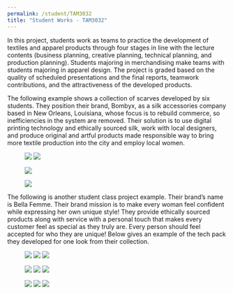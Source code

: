 ```yaml
---
permalink: /student/TAM3032
title: "Student Works - TAM3032"
---
```

In this project, students work as teams to practice the development of textiles and apparel products through four stages in line with the lecture contents (business planning, creative planning, technical planning, and production planning). Students majoring in merchandising make teams with students majoring in apparel design. The project is graded based on the quality of scheduled presentations and the final reports, teamwork contributions, and the attractiveness of the developed products. 

The following example shows a collection of scarves developed by six students. They position their brand, Bombyx, as a silk accessories company based in New Orleans, Louisiana, whose focus is to rebuild commerce, so inefficiencies in the system are removed. Their solution is to use digital printing technology and ethically sourced silk, work with local designers, and produce original and artful products made responsible way to bring more textile production into the city and employ local women. 
<figure class="half">
  <a href="https://sibeixia.github.io/projects_data/TAM3032/example1_1.png"><img src="https://sibeixia.github.io/projects_data/TAM3032/example1_1.png"></a>
  <a href="https://sibeixia.github.io/projects_data/TAM3032/example1_2.png"><img src="https://sibeixia.github.io/projects_data/TAM3032/example1_2.png"></a>
</figure>
<figure>
  <a href="https://sibeixia.github.io/projects_data/TAM3032/example1_3.png"><img src="https://sibeixia.github.io/projects_data/TAM3032/example1_3.png"></a>
</figure>
<figure>
  <a href="https://sibeixia.github.io/projects_data/TAM3032/example1_4.jpg"><img src="https://sibeixia.github.io/projects_data/TAM3032/example1_4.jpg"></a>
</figure>

The following is another student class project example. Their brand’s name is Bella Femme. Their brand mission is to make every woman feel confident while expressing her own unique style! They provide ethically sourced products along with service with a personal touch that makes every customer feel as special as they truly are. Every person should feel accepted for who they are unique! Below gives an example of the tech pack they developed for one look from their collection. 

<figure class="third">
  <a href="https://sibeixia.github.io/projects_data/TAM3032/tp1.jpg"><img src="https://sibeixia.github.io/projects_data/TAM3032/tp1.jpg"></a>
  <a href="https://sibeixia.github.io/projects_data/TAM3032/tp2.jpg"><img src="https://sibeixia.github.io/projects_data/TAM3032/tp2.jpg"></a>
    <a href="https://sibeixia.github.io/projects_data/TAM3032/tp3.jpg"><img src="https://sibeixia.github.io/projects_data/TAM3032/tp3.jpg"></a>
</figure>
<figure class="third">
  <a href="https://sibeixia.github.io/projects_data/TAM3032/tp4.jpg"><img src="https://sibeixia.github.io/projects_data/TAM3032/tp4.jpg"></a>
  <a href="https://sibeixia.github.io/projects_data/TAM3032/tp5.jpg"><img src="https://sibeixia.github.io/projects_data/TAM3032/tp5.jpg"></a>
    <a href="https://sibeixia.github.io/projects_data/TAM3032/tp6.jpg"><img src="https://sibeixia.github.io/projects_data/TAM3032/tp6.jpg"></a>
</figure>
<figure class="third">
  <a href="https://sibeixia.github.io/projects_data/TAM3032/tp7.jpg"><img src="https://sibeixia.github.io/projects_data/TAM3032/tp7.jpg"></a>
  <a href="https://sibeixia.github.io/projects_data/TAM3032/tp8.jpg"><img src="https://sibeixia.github.io/projects_data/TAM3032/tp8.jpg"></a>
    <a href="https://sibeixia.github.io/projects_data/TAM3032/tp9.jpg"><img src="https://sibeixia.github.io/projects_data/TAM3032/tp9.jpg"></a>
</figure>